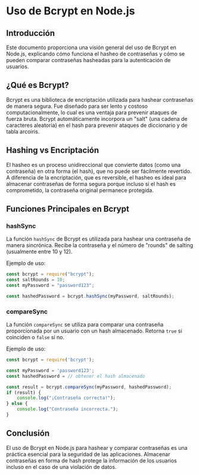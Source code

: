 # Uso de Bcrypt en Node.js

## Introducción

Este documento proporciona una visión general del uso de Bcrypt en Node.js, explicando cómo funciona el hasheo de contraseñas y cómo se pueden comparar contraseñas hasheadas para la autenticación de usuarios.

## ¿Qué es Bcrypt?

Bcrypt es una biblioteca de encriptación utilizada para hashear contraseñas de manera segura. Fue diseñado para ser lento y costoso computacionalmente, lo cual es una ventaja para prevenir ataques de fuerza bruta. Bcrypt automáticamente incorpora un "salt" (una cadena de caracteres aleatoria) en el hash para prevenir ataques de diccionario y de tabla arcoiris.

## Hashing vs Encriptación

El hasheo es un proceso unidireccional que convierte datos (como una contraseña) en otra forma (el hash), que no puede ser fácilmente revertido. A diferencia de la encriptación, que es reversible, el hasheo es ideal para almacenar contraseñas de forma segura porque incluso si el hash es comprometido, la contraseña original permanece protegida.

## Funciones Principales en Bcrypt

### hashSync

La función `hashSync` de Bcrypt es utilizada para hashear una contraseña de manera sincrónica. Recibe la contraseña y el número de "rounds" de salting (usualmente entre 10 y 12).

Ejemplo de uso:

```javascript
const bcrypt = require("bcrypt");
const saltRounds = 10;
const myPassword = "password123";

const hashedPassword = bcrypt.hashSync(myPassword, saltRounds);
```

### compareSync

La función `compareSync` se utiliza para comparar una contraseña proporcionada por un usuario con un hash almacenado. Retorna `true` si coinciden o `false` si no.

Ejemplo de uso:

```javascript
const bcrypt = require('bcrypt');

const myPassword = 'password123';
const hashedPassword = // obtener el hash almacenado

const result = bcrypt.compareSync(myPassword, hashedPassword);
if (result) {
    console.log("¡Contraseña correcta!");
} else {
    console.log("Contraseña incorrecta.");
}
```

## Conclusión

El uso de Bcrypt en Node.js para hashear y comparar contraseñas es una práctica esencial para la seguridad de las aplicaciones. Almacenar contraseñas en forma de hash protege la información de los usuarios incluso en el caso de una violación de datos.
